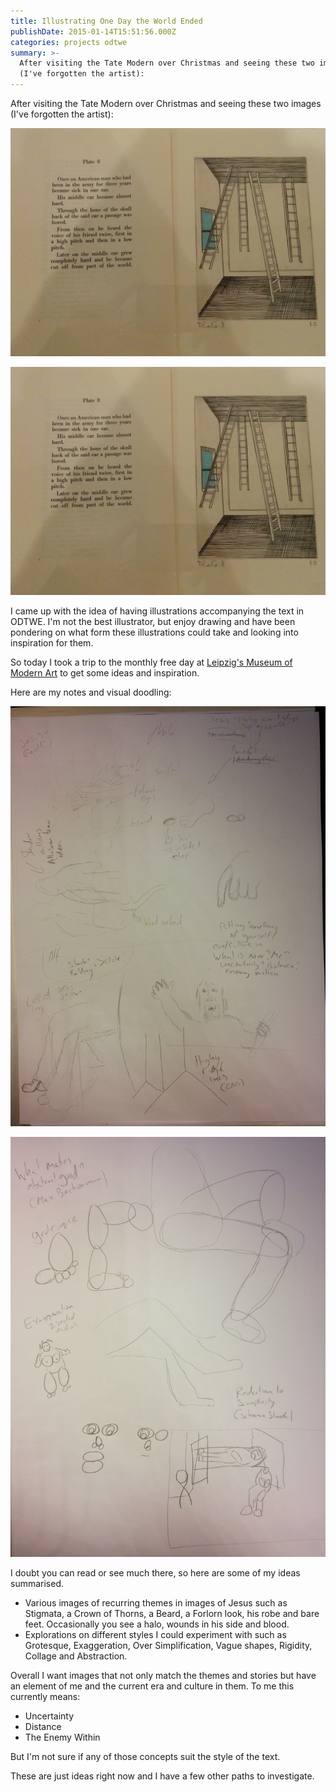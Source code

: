 ```yaml
---
title: Illustrating One Day the World Ended
publishDate: 2015-01-14T15:51:56.000Z
categories: projects odtwe
summary: >-
  After visiting the Tate Modern over Christmas and seeing these two images
  (I've forgotten the artist):
---
```


After visiting the Tate Modern over Christmas and seeing these two images (I've forgotten the artist):

![Illustrated Book](../../../assets/images/articles/tate_image_1.jpeg)

![Illustrated Book](../../../assets/images/articles/tate_image_1.jpeg)

I came up with the idea of having illustrations accompanying the text in ODTWE. I'm not the best illustrator, but enjoy drawing and have been pondering on what form these illustrations could take and looking into inspiration for them.

So today I took a trip to the monthly free day at [Leipzig's Museum of Modern Art](https://www.mdbk.de/) to get some ideas and inspiration.

Here are my notes and visual doodling:

![Visual Doodling](../../../assets/images/articles/odtwe_image_idea_1.jpg)

![Visual Doodling](../../../assets/images/articles/odtwe_image_idea_2.jpg)

I doubt you can read or see much there, so here are some of my ideas summarised.<ul><li>Various images of recurring themes in images of Jesus such as Stigmata, a Crown of Thorns, a Beard, a Forlorn look, his robe and bare feet. Occasionally you see a halo, wounds in his side and blood.</li><li>Explorations on different styles I could experiment with such as Grotesque, Exaggeration, Over Simplification, Vague shapes, Rigidity, Collage and Abstraction.</li></ul>

Overall I want images that not only match the themes and stories but have an element of me and the current era and culture in them. To me this currently means:<ul><li>Uncertainty</li><li>Distance</li><li>The Enemy Within</li></ul>

But I'm not sure if any of those concepts suit the style of the text.

These are just ideas right now and I have a few other paths to investigate.

